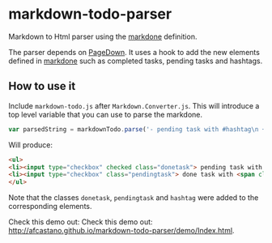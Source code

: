 markdown-todo-parser
====================

Markdown to Html parser using the [markdone](https://github.com/omarrr/markdone) definition.

The parser depends on [PageDown](https://code.google.com/p/pagedown/wiki/PageDown). It uses a hook to add the new elements defined in [markdone](https://github.com/omarrr/markdone) such as completed tasks, pending tasks and hashtags.

## How to use it

Include <code>markdown-todo.js</code> after <code>Markdown.Converter.js</code>. This will introduce a top level variable that you can use to parse the markdone.

```javascript
var parsedString = markdownTodo.parse('- pending task with #hashtag\n + done task with #hash2');
```

Will produce:

```html
<ul>
<li><input type="checkbox" checked class="donetask"> pending task with <span class="hashtag">#hashtag</span></li>
<li><input type="checkbox" class="pendingtask"> done task with <span class="hashtag">#hash2</span></li>
</ul>
```

Note that the classes <code>donetask</code>, <code>pendingtask</code> and <code>hashtag</code> were added to the corresponding elements.

Check this demo out: Check this demo out: http://afcastano.github.io/markdown-todo-parser/demo/Index.html.
